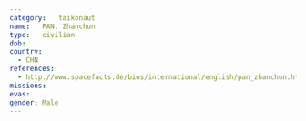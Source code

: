 ```yaml
---
category:	taikonaut
name:	PAN, Zhanchun
type:	civilian
dob:	
country:
  - CHN
references:
  - http://www.spacefacts.de/bios/international/english/pan_zhanchun.htm
missions:
evas:
gender:	Male
---
```

